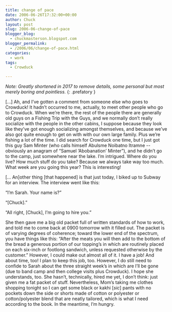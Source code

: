 ```yaml
---
title: change of pace
date: 2006-06-26T17:32:00+00:00
author: Chuck
layout: post
slug: 2006-06-change-of-pace
blogger_blog:
  - chuckmasterson.blogspot.com
blogger_permalink:
  - /2006/06/change-of-pace.html
categories:
  - work
tags:
  - Crowduck

---
```


*Note: Greatly shortened in 2017 to remove details, some personal but most
merely boring and pointless.*
{: .prefatory }

[...] Ah, and I’ve gotten a comment from
someone else who goes to Crowduck! It hadn’t occurred to me, actually, to
meet other people who go to Crowduck. When we’re there, the rest of the
people there are generally old guys on a Fishing Trip with the Guys, and we
normally don’t really socialize with the people in the other cabins, I
suppose because they look like they’ve got enough socializing amongst
themselves, and because we’ve also got quite enough to get on with with
our own large family. Plus we’re fishing a lot of the time. I did search
for Crowduck one time, but I just got this guy Sam Minter (who calls himself
Abulsme Noibatno Itramne -- obviously an anagram of “Samuel
‘Abobanation’ Minter”), and he didn’t go to the camp,
just somewhere near the lake. I’m intrigued. Where do you live? How much
stuff do you take? Because we always take way too much. What week are you going
this year? This is interesting!

[... An]other thing [that happened] is that just today, I biked up to Subway for an interview.
The interview went like this:

“I’m Sarah. Your name is?”

“[Chuck].”

“All right, [Chuck], I’m going to hire you.”

She then gave me a big old packet full of
written standards of how to work, and told me to come back at 0900 tomorrow
with it filled out. The packet is of varying degrees of coherence; toward the
lower end of the spectrum, you have things like this: “After the meats
you will then add to the bottom of the bread a generous portion of our
topping’s in which are routinely placed on each six-inch or footlong
sandwich, unless requested otherwise by the customer.” However, I could
make out almost all of it. I have a job! And about time, too! I plan to keep
this job, too. However, I do still need to confide to Sarah about the three
straight week’s in which are I’ll be gone (due to band camp and
then college visits plus Crowduck). I hope she understands, too. She
hasn’t, technically, hired me yet, I don’t think: just given me a
fat packet of stuff. Nevertheless, Mom’s taking me clothes shopping
tonight so I can get some black or kakhi [_sic_] pants with no pockets down the
side or shorts made of cotton or polyester or cotton/polyester blend that are
neatly tailored, which is what I need according to the book. In the meantime,
I’m hungry.
